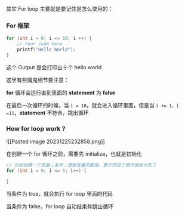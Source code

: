 其实 For loop 主要就是要记住是怎么使用的：

### For 框架

```c
for (int i = 0; i <= 10; i ++) {
	// Your code here
	printf("Hello World");
}
```

这个 Output 是会打印出十个 hello world

这里有些魔鬼细节要注意：

**for** 循环会运行直到里面的 **statement** 为 **false**

在最后一次循环的时候，当 `i = 10`，就会进入循环里面，但是当 `i += 1，i =11`，**statement** 不符合，跳出循环

### How for loop work ?

![[Pasted image 20231225232858.png]]

在创建一个 for 循环之前，需要先 initialize，也就是初始化

```c
// 分别创建一个变量；条件；更新变量的数值，要不然这个循环就会卡死了
for (int i = 0; i <= 5; i++) {

}
```

当条件为 true，就会执行 for loop 里面的代码

当条件为 false，for loop 自动结束并跳出循环


